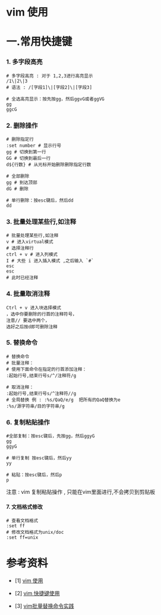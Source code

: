 # vim 使用



# 一.常用快捷键

### 1. 多字段高亮

```shell
# 多字段高亮 : 对于 1,2,3进行高亮显示
/1\|2\|3  
# 语法 : /[字段1]\|[字段2]\|[字段3]

# 全选高亮显示：按先按gg，然后ggvG或者ggVG
gg
ggcG
```


### 2. 删除操作
```shell
# 删除指定行
:set number # 显示行号
gg # 切换到第一行
GG # 切换到最后一行
d${行数} # 从光标开始删除删除指定行数

# 全部删除
gg # 到达顶部
dG # 删除

# 单行删除：按esc键后，然后dd
dd
```

### 3. 批量处理某些行,如注释
```shell
# 批量处理某些行,如注释
v # 进入virtual模式
# 选择注释行
ctrl + v # 进入列模式
I # 大些 i 进入插入模式 ,之后输入 `#` 
esc 
esc
# 此时已经注释
```

### 4. 批量取消注释
```shell
Ctrl + v 进入块选择模式
，选中你要删除的行首的注释符号，
注意// 要选中两个，
选好之后按d即可删除注释
```

### 5. 替换命令
```shell
# 替换命令
# 批量注释：
# 使用下面命令在指定的行首添加注释：
:起始行号,结束行号s/^/注释符/g

# 取消注释：
:起始行号,结束行号s/^注释符//g
# 全局替换 例 : :%s/QaQ/e/g  把所有的QaQ替换为e
:%s/源字符串/目的字符串/g
```

### 6. 复制粘贴操作
```shell
#全部复制：按esc键后，先按gg，然后ggyG
gg
ggyG

# 单行复制 按esc键后，然后yy
yy

# 粘贴：按esc键后，然后p
p 
```

注意 : vim 复制粘贴操作 , 只能在vim里面进行,不会拷贝到剪贴板

#### 7. 文档格式修改

```shell
# 查看文档格式
:set ff     
# 修改文档格式为unix/doc
:set ff=unix
```


# 参考资料

- [1] [vim 使用](https://blog.csdn.net/zhongdajiajiao/article/details/52220175# )
- [2] [vim 快捷键使用](https://zhuanlan.zhihu.com/p/51360394)

- [3] [vim批量替换命令实践](https://www.cnblogs.com/beenoisy/p/4046074.html)